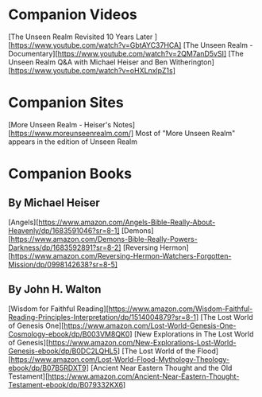 # Companion Videos 
[The Unseen Realm Revisited 10 Years Later ][https://www.youtube.com/watch?v=GbtAYC37HCA]
[The Unseen Realm - Documentary][https://www.youtube.com/watch?v=2QM7anD5vSI]
[The Unseen Realm Q&A with Michael Heiser and Ben Witherington][https://www.youtube.com/watch?v=oHXLnxlpZ1s]

# Companion Sites
[More Unseen Realm - Heiser's Notes][https://www.moreunseenrealm.com/]
Most of "More Unseen Realm" appears in the edition of Unseen Realm

# Companion Books
## By Michael Heiser
[Angels][https://www.amazon.com/Angels-Bible-Really-About-Heavenly/dp/1683591046?sr=8-1]
[Demons][https://www.amazon.com/Demons-Bible-Really-Powers-Darkness/dp/1683592891?sr=8-2]
[Reversing Hermon][https://www.amazon.com/Reversing-Hermon-Watchers-Forgotten-Mission/dp/0998142638?sr=8-5]

## By John H. Walton
[Wisdom for Faithful Reading][https://www.amazon.com/Wisdom-Faithful-Reading-Principles-Interpretation/dp/1514004879?sr=8-1]
[The Lost World of Genesis One][https://www.amazon.com/Lost-World-Genesis-One-Cosmology-ebook/dp/B003VM8QK0]
[New Explorations in The Lost World of Genesis][https://www.amazon.com/New-Explorations-Lost-World-Genesis-ebook/dp/B0DC2LQHL5]
[The Lost World of the Flood][https://www.amazon.com/Lost-World-Flood-Mythology-Theology-ebook/dp/B07B5RDXT9]
[Ancient Near Eastern Thought and the Old Testament][https://www.amazon.com/Ancient-Near-Eastern-Thought-Testament-ebook/dp/B079332KX6]